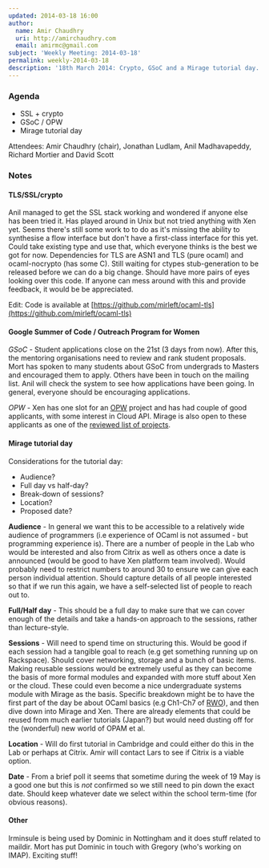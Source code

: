 ```yaml
---
updated: 2014-03-18 16:00
author:
  name: Amir Chaudhry
  uri: http://amirchaudhry.com
  email: amirmc@gmail.com
subject: 'Weekly Meeting: 2014-03-18'
permalink: weekly-2014-03-18
description: '18th March 2014: Crypto, GSoC and a Mirage tutorial day.'
---
```


### Agenda

* SSL + crypto
* GSoC / OPW
* Mirage tutorial day

Attendees: Amir Chaudhry (chair), Jonathan Ludlam,
Anil Madhavapeddy, Richard Mortier and David Scott


### Notes

#### TLS/SSL/crypto ####

Anil managed to get the SSL stack working and wondered if anyone else has
been tried it. Has played around in Unix but not tried anything with Xen yet.
Seems there's still some work to to do as it's missing the ability to
synthesise a flow interface but don't have a first-class interface for this
yet.  Could take existing type and use that, which everyone thinks is the
best we got for now. Dependencies for TLS are ASN1 and TLS (pure ocaml) and
ocaml-nocrypto (has some C). Still waiting for ctypes stub-generation to be
released before we can do a big change. Should have more pairs of eyes
looking over this code.  If anyone can mess around with this and provide
feedback, it would be be appreciated. 

Edit: Code is available at
[https://github.com/mirleft/ocaml-tls](https://github.com/mirleft/ocaml-tls)

#### Google Summer of Code / Outreach Program for Women ####

*GSoC* - Student applications close on the 21st (3 days from now).  After
this, the mentoring organisations need to review and rank student proposals.
Mort has spoken to many students about GSoC from undergrads to Masters and
encouraged them to apply. Others have been in touch on the mailing list.
Anil will check the system to see how applications have been going. In
general, everyone should be encouraging applications.

*OPW* - Xen has one slot for an [OPW][] project and has had couple of good
applicants, with some interest in Cloud API.  Mirage is also open to these
applicants as one of the [reviewed list of projects][opw-proj].

[OPW]: https://gnome.org/opw/
[opw-proj]: http://wiki.xenproject.org/wiki/OutreachProgramForWomen/Round8#Community_Reviewed_Project_List

#### Mirage tutorial day ####

Considerations for the tutorial day:

- Audience?
- Full day vs half-day?
- Break-down of sessions?
- Location?
- Proposed date?

**Audience** - In general we want this to be accessible to a relatively wide
audience of programmers (i.e experience of OCaml is not assumed - but
programming experience is).  There are a number of people in the Lab who
would be interested and also from Citrix as well as others once a date is
announced (would be good to have Xen platform team involved).  Would
probably need to restrict numbers to around 30 to ensure we can give each
person individual attention. Should capture details of all people interested
so that if we run this again, we have a self-selected list of people to
reach out to.

**Full/Half day** - This should be a full day to make sure that we can cover
enough of the details and take a hands-on approach to the sessions, rather
than lecture-style.

**Sessions** - Will need to spend time on structuring this. Would be good if
each session had a tangible goal to reach (e.g get something running up on
Rackspace). Should cover networking, storage and a bunch of basic items.
Making reusable sessions would be extremely useful as they can become the
basis of more formal modules and expanded with more stuff about Xen or the
cloud. These could even become a nice undergraduate systems module with
Mirage as the basis.  Specific breakdown might be to have the first part of
the day be about OCaml basics (e.g Ch1-Ch7 of [RWO][]), and then dive down
into Mirage and Xen.  There are already elements that could be reused from
much earlier tutorials (Japan?) but would need dusting off for the
(wonderful) new world of OPAM et al.

**Location** - Will do first tutorial in Cambridge and could either do this
in the Lab or perhaps at Citrix.  Amir will contact Lars to see if Citrix is
a viable option.

**Date** - From a brief poll it seems that sometime during the week of 19
May is a good one but this is *not* confirmed so we still need to pin down
the exact date. Should keep whatever date we select within the school
term-time (for obvious reasons).

[RWO]: https://realworldocaml.org


#### Other ####

Irminsule is being used by Dominic in Nottingham and it does stuff related
to maildir. Mort has put Dominic in touch with Gregory (who's working on
IMAP).  Exciting stuff!

